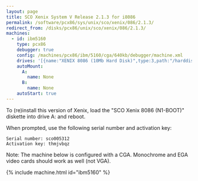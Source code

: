 ```yaml
---
layout: page
title: SCO Xenix System V Release 2.1.3 for i8086
permalink: /software/pcx86/sys/unix/sco/xenix/086/2.1.3/
redirect_from: /disks/pcx86/unix/sco/xenix/086/2.1.3/
machines:
  - id: ibm5160
    type: pcx86
    debugger: true
    config: /machines/pcx86/ibm/5160/cga/640kb/debugger/machine.xml
    drives: '[{name:"XENIX 8086 (10Mb Hard Disk)",type:3,path:"/harddisks/pcx86/10mb/XENIX086.json"}]'
    autoMount:
      A:
        name: None
      B:
        name: None
    autoStart: true
---
```


To (re)install this version of Xenix, load the "SCO Xenix 8086 (N1-BOOT)" diskette into drive A: and reboot.

When prompted, use the following serial number and activation key:  

	Serial number: sco005312
	Activation key: thmjvbqz

Note: The machine below is configured with a CGA.  Monochrome and EGA video cards should work as well (not VGA).

{% include machine.html id="ibm5160" %}
